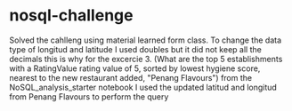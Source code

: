 # nosql-challenge

Solved the cahlleng using material learned form class. To change the data type of longitud and latitude I used doubles but it did not keep all the decimals this is why for the excercie 3. (What are the top 5 establishments with a RatingValue rating value of 5, sorted by lowest hygiene score, nearest to the new restaurant added, "Penang Flavours") from the NoSQL_analysis_starter notebook I used the updated latitud and longitud from Penang Flavours to perform the query
